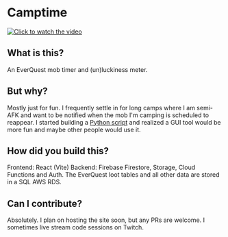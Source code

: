 # Camptime

[![Click to watch the video](https://img.youtube.com/vi/uXUeahuWQuo/0.jpg)](https://www.youtube.com/watch?v=uXUeahuWQuo)

## What is this?
An EverQuest mob timer and (un)luckiness meter.

## But why?
Mostly just for fun. I frequently settle in for long camps where I am semi-AFK and want to be notified when the mob I'm camping is scheduled to reappear. I started building a [Python script](https://github.com/rayfarer/eq-scripts/tree/master/camptime) and realized a GUI tool would be more fun and maybe other people would use it.

## How did you build this?
Frontend: React (Vite)
Backend: Firebase Firestore, Storage, Cloud Functions and Auth. The EverQuest loot tables and all other data are stored in a SQL AWS RDS.

## Can I contribute?
Absolutely. I plan on hosting the site soon, but any PRs are welcome. I sometimes live stream code sessions on Twitch.
